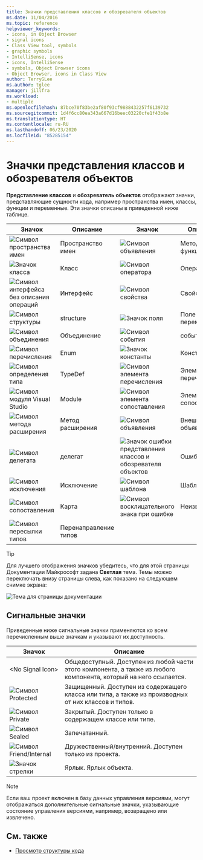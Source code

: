 ```yaml
---
title: Значки представления классов и обозревателя объектов
ms.date: 11/04/2016
ms.topic: reference
helpviewer_keywords:
- icons, in Object Browser
- signal icons
- Class View tool, symbols
- graphic symbols
- IntelliSense, icons
- icons, IntelliSense
- symbols, Object Browser icons
- Object Browser, icons in Class View
author: TerryGLee
ms.author: tglee
manager: jillfra
ms.workload:
- multiple
ms.openlocfilehash: 87bce70f83be2af80f93cf9888432257f6139732
ms.sourcegitcommit: 1d4f6cc80ea343a667d16beec03220cfe1f43b8e
ms.translationtype: HT
ms.contentlocale: ru-RU
ms.lasthandoff: 06/23/2020
ms.locfileid: "85285154"
---
```

# <a name="class-view-and-object-browser-icons"></a>Значки представления классов и обозревателя объектов

**Представление классов** и **обозреватель объектов** отображают значки, представляющие сущности кода, например пространства имен, классы, функции и переменные. Эти значки описаны в приведенной ниже таблице.

|Значок|Описание|Значок|Описание|
|----------|-----------------|----------|-----------------|
|![Символ пространства имен](../ide/media/vxnamespace_icon.gif)|Пространство имен|![Символ объявления](../ide/media/vxmethod_icon.gif)|Метод или функция|
|![Значок класса](../ide/media/vxclass_icon.gif)|Класс|![Символ оператора](../ide/media/vxoperator_icon.gif)|Оператор|
|![Символ интерфейса без описания операций](../ide/media/vxinterface_icon.gif)|Интерфейс|![Символ свойства](../ide/media/vxproperty_icon.gif)|Свойство.|
|![Символ структуры](../ide/media/vxstruct_icon.gif)|structure|![Значок поля](../ide/media/vxfield_icon.gif)|Поле или переменная|
|![Символ объединения](../ide/media/vxunion_icon.gif)|Объединение|![Символ события](../ide/media/vxevent_icon.gif)|событие|
|![Символ перечисления](../ide/media/vxenum_icon.gif)|Enum|![Значок константы](../ide/media/vxconstant_icon.gif)|Константа|
|![Символ определения типа](../ide/media/vxtypedef_icon.gif)|TypeDef|![Символ элемента перечисления](../ide/media/vxenumitem_icon.gif)|Элемент перечисления|
|![Символ модуля Visual Studio](../ide/media/vxmodule_icon.gif)|Module|![Символ элемента сопоставления](../ide/media/vxmapitem_icon.gif)|Элемент сопоставления|
|![Символ метода расширения](../ide/media/extensionmethod.gif)|Метод расширения|![Символ объявления](../ide/media/vxmethod_icon.gif)|Внешнее объявление|
|![Символ делегата](../ide/media/vxdelegate_icon.gif)|делегат|![Значок ошибки представления классов и обозревателя объектов](../ide/media/erroricon.gif)|Ошибка|
|![Символ исключения](../ide/media/vxexception_icon.gif)|Исключение|![Символ шаблона](../ide/media/vxtemplate_icon.gif)|Шаблон|
|![Символ сопоставления](../ide/media/vxmap_icon.gif)|Карта|![Символ восклицательного знака при ошибке](../ide/media/vxerror_icon.gif)|Неизвестно|
|![Символ пересылки типов](../ide/media/ob_type_forward.gif)|Перенаправление типов|||

> [!TIP]
> Для лучшего отображения значков убедитесь, что для этой страницы Документации Майкрософт задана **Светлая** тема. Темы можно переключать внизу страницы слева, как показано на следующем снимке экрана:
>
> ![Тема для страницы документации](../ide/media/toggle-docs-color-theme.png "Переключение цветовой темы для страниц Документации Майкрософт")

## <a name="signal-icons"></a>Сигнальные значки

Приведенные ниже сигнальные значки применяются ко всем перечисленным выше значкам и указывают их доступность.

|Значок|Описание|
|----------|-----------------|
|\<No Signal Icon>|Общедоступный. Доступен из любой части этого компонента, а также из любого компонента, который на него ссылается.|
|![Символ Protected](../ide/media/vxsignal_icon_key.gif)|Защищенный. Доступен из содержащего класса или типа, а также из производных от них классов и типов.|
|![Символ Private](../ide/media/vxsignal_icon_lock.gif)|Закрытый. Доступен только в содержащем классе или типе.|
|![Символ Sealed](../ide/media/vxsignal_icon_envelope.gif)|Запечатанный.|
|![Символ Friend/Internal](../ide/media/vxsignal_icon_diamond.gif)|Дружественный/внутренний. Доступен только из проекта.|
|![Значок стрелки](../ide/media/vxsignal_icon_arrow.gif)|Ярлык. Ярлык объекта.|

> [!NOTE]
> Если ваш проект включен в базу данных управления версиями, могут отображаться дополнительные сигнальные значки, указывающие состояние управления версиями, например, возвращено или извлечено.

## <a name="see-also"></a>См. также

- [Просмотр структуры кода](../ide/viewing-the-structure-of-code.md)
